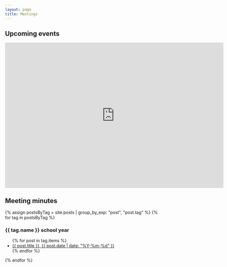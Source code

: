 ```yaml
---
layout: page
title: Meetings
---
```


## Upcoming events

<iframe src="https://calendar.google.com/calendar/embed?height=480&wkst=1&bgcolor=%23ffffff&ctz=America%2FVancouver&showTitle=0&showTz=0&showCalendars=0&showTabs=0&showPrint=0&showDate=1&showNav=1&mode=MONTH&src=bGFwZWJwYWNAZ21haWwuY29t&color=%237986CB" style="border-width:0" width="720" height="480" frameborder="0" scrolling="no"></iframe>

## Meeting minutes

{% assign postsByTag = site.posts | group_by_exp: "post", "post.tag" %}
{% for tag in postsByTag %}
<h3>{{ tag.name }} school year</h3>
<ul>
  {% for post in tag.items %}
  <li><a href="{{ post.url }}">{{ post.title }}, {{ post.date | date: "%Y-%m-%d" }}</a></li>
  {% endfor %}
</ul>
{% endfor %}